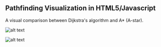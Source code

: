 ## Pathfinding Visualization in HTML5/Javascript

A visual comparison between Dijkstra's algorithm and A* (A-star).

![alt text](https://github.com/dafeesh/PathfindingVisualJS/dijkstra.gif "Dijkstra's algorithm")

![alt text](https://github.com/dafeesh/PathfindingVisualJS/astar.gif "A* algorithm")